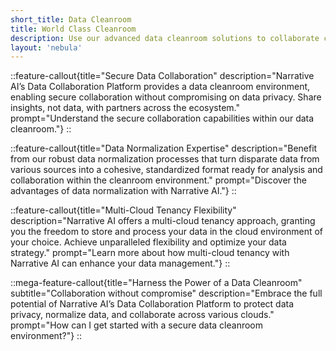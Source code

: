```yaml
---
short_title: Data Cleanroom
title: World Class Cleanroom
description: Use our advanced data cleanroom solutions to collaborate confidently, normalize disparate data, and maintain data privacy across multiple clouds.
layout: 'nebula'
---
```


::feature-callout{title="Secure Data Collaboration" description="Narrative AI’s Data Collaboration Platform provides a data cleanroom environment, enabling secure collaboration without compromising on data privacy. Share insights, not data, with partners across the ecosystem." prompt="Understand the secure collaboration capabilities within our data cleanroom."}
::

::feature-callout{title="Data Normalization Expertise" description="Benefit from our robust data normalization processes that turn disparate data from various sources into a cohesive, standardized format ready for analysis and collaboration within the cleanroom environment." prompt="Discover the advantages of data normalization with Narrative AI."}
::

::feature-callout{title="Multi-Cloud Tenancy Flexibility" description="Narrative AI offers a multi-cloud tenancy approach, granting you the freedom to store and process your data in the cloud environment of your choice. Achieve unparalleled flexibility and optimize your data strategy." prompt="Learn more about how multi-cloud tenancy with Narrative AI can enhance your data management."}
::

::mega-feature-callout{title="Harness the Power of a Data Cleanroom" subtitle="Collaboration without compromise" description="Embrace the full potential of Narrative AI’s Data Collaboration Platform to protect data privacy, normalize data, and collaborate across various clouds." prompt="How can I get started with a secure data cleanroom environment?"}
::

